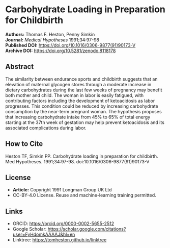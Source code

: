 <!-- provenance: DOI=10.1016/0306-9877(91)90173-V; sources=DOI|user_upload -->
# Carbohydrate Loading in Preparation for Childbirth

**Authors:** Thomas F. Heston, Penny Simkin  
**Journal:** *Medical Hypotheses* 1991;34:97-98  
**Published DOI:** https://doi.org/10.1016/0306-9877(91)90173-V  
**Archive DOI:** https://doi.org/10.5281/zenodo.8118178

## Abstract

The similarity between endurance sports and childbirth suggests that an elevation of maternal glycogen stores through a moderate increase in dietary carbohydrates during the last few weeks of pregnancy may benefit both mother and child. The woman in labor is easily fatigued, with contributing factors including the development of ketoacidosis as labor progresses. This condition could be reduced by increasing carbohydrate consumption by the near-term pregnant woman. The hypothesis proposes that increasing carbohydrate intake from 45% to 65% of total energy starting at the 37th week of gestation may help prevent ketoacidosis and its associated complications during labor.

## How to Cite

Heston TF, Simkin PP. Carbohydrate loading in preparation for childbirth. Med Hypotheses. 1991;34:97-98. doi:10.1016/0306-9877(91)90173-V

## License

- **Article:** Copyright 1991 Longman Group UK Ltd
- CC-BY-4.0 License. Reuse and machine-learning training permitted.

## Links

- ORCID: https://orcid.org/0000-0002-5655-2512
- Google Scholar: https://scholar.google.com/citations?user=FyHdomkAAAAJ&hl=en
- Linktree: https://tomheston.github.io/linktree

